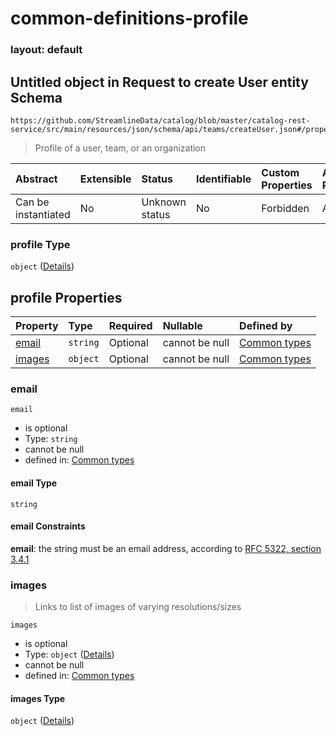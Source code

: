 # common-definitions-profile

### layout: default

## Untitled object in Request to create User entity Schema

```text
https://github.com/StreamlineData/catalog/blob/master/catalog-rest-service/src/main/resources/json/schema/api/teams/createUser.json#/properties/profile
```

> Profile of a user, team, or an organization

| Abstract | Extensible | Status | Identifiable | Custom Properties | Additional Properties | Access Restrictions | Defined In |
| :--- | :--- | :--- | :--- | :--- | :--- | :--- | :--- |
| Can be instantiated | No | Unknown status | No | Forbidden | Allowed | none | [createUser.json\*](https://github.com/parthp2107/JsonMd/tree/7c007d55cf8a594dae64d75ff2874e8f1bc91e95/teams/createUser.json) |

### profile Type

`object` \([Details](common-definitions-profile.md)\)

## profile Properties

| Property | Type | Required | Nullable | Defined by |
| :--- | :--- | :--- | :--- | :--- |
| [email](common-definitions-profile.md#email) | `string` | Optional | cannot be null | [Common types](common-definitions-profile-properties-email.md) |
| [images](common-definitions-profile.md#images) | `object` | Optional | cannot be null | [Common types](common-definitions-imagelist.md) |

### email

`email`

* is optional
* Type: `string`
* cannot be null
* defined in: [Common types](common-definitions-profile-properties-email.md)

#### email Type

`string`

#### email Constraints

**email**: the string must be an email address, according to [RFC 5322, section 3.4.1](https://tools.ietf.org/html/rfc5322)

### images

> Links to list of images of varying resolutions/sizes

`images`

* is optional
* Type: `object` \([Details](common-definitions-imagelist.md)\)
* cannot be null
* defined in: [Common types](common-definitions-imagelist.md)

#### images Type

`object` \([Details](common-definitions-imagelist.md)\)

